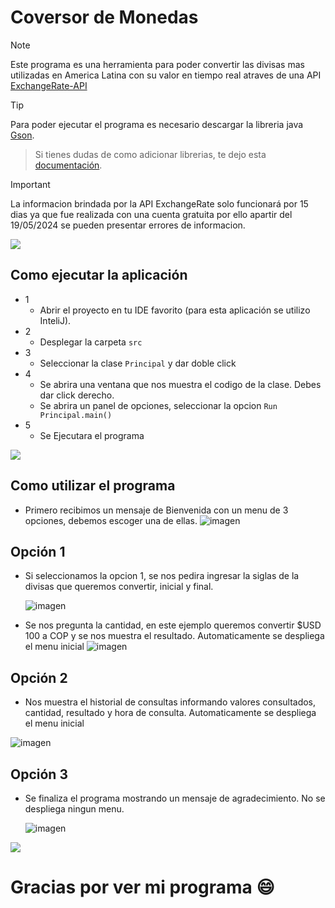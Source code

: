 # Coversor de Monedas
> [!NOTE]
> Este programa es una herramienta para poder convertir las divisas mas utilizadas en America Latina con su valor en tiempo real atraves de una API [ExchangeRate-API](https://www.exchangerate-api.com/)

> [!TIP]
> Para poder ejecutar el programa es necesario descargar la libreria java [Gson](https://mvnrepository.com/artifact/com.google.code.gson/gson).
>> Si tienes dudas de como adicionar librerias, te dejo esta [documentación](https://www.jetbrains.com/help/idea/library.html#define-library).

> [!IMPORTANT]
> La informacion brindada por la API ExchangeRate solo funcionará por 15 dias ya que fue realizada con una cuenta gratuita por ello apartir del 19/05/2024 se pueden presentar errores de informacion.

![](header.png)

## Como ejecutar la aplicación

* 1
    * Abrir el proyecto en tu IDE favorito (para esta aplicación se utilizo InteliJ).
* 2
    * Desplegar la carpeta `src`
* 3
    * Seleccionar la clase `Principal` y dar doble click 
* 4
    * Se abrira una ventana que nos muestra el codigo de la clase. Debes dar click derecho. 
    * Se abrira un panel de opciones, seleccionar la opcion `Run Principal.main()` 
* 5
    * Se Ejecutara el programa 

![](header.png)

## Como utilizar el programa

* Primero recibimos un mensaje de Bienvenida con un menu de 3 opciones, debemos escoger una de ellas.
  ![imagen](https://github.com/EdgarVaron/ConversorDeMonedas/assets/105255496/5f055028-7f33-41fa-be84-dbae49f451aa)

## Opción 1
* Si seleccionamos la opcion 1, se nos pedira ingresar la siglas de la divisas que queremos convertir, inicial y final.
  
  ![imagen](https://github.com/EdgarVaron/ConversorDeMonedas/assets/105255496/844f8753-7f3f-4ee1-9ffa-06ebf76562bf)

* Se nos pregunta la cantidad, en este ejemplo queremos convertir $USD 100 a COP y se nos muestra el resultado. Automaticamente se despliega el menu inicial
  ![imagen](https://github.com/EdgarVaron/ConversorDeMonedas/assets/105255496/891bba88-030a-47d4-a854-9a6748aa73aa)

## Opción 2
* Nos muestra el historial de consultas informando valores consultados, cantidad, resultado y hora de consulta. Automaticamente se despliega el menu inicial

 ![imagen](https://github.com/EdgarVaron/ConversorDeMonedas/assets/105255496/d57b9e8d-6cea-424f-9280-9f285a61c200)

## Opción 3
* Se finaliza el programa mostrando un mensaje de agradecimiento. No se despliega ningun menu.

  ![imagen](https://github.com/EdgarVaron/ConversorDeMonedas/assets/105255496/53b879c6-cb09-4606-95c3-c641e2013c32)
  
![](header.png)
# Gracias por ver mi programa 😄
